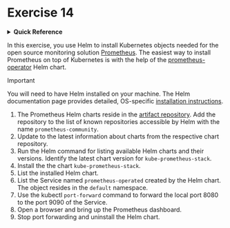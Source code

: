 # Exercise 14

<details>
<summary><b>Quick Reference</b></summary>
<p>

* Namespace: `default`<br>
* Documentation: [Helm](https://helm.sh/)

</p>
</details>

In this exercise, you use Helm to install Kubernetes objects needed for the open source monitoring solution [Prometheus](https://prometheus.io/). The easiest way to install Prometheus on top of Kubernetes is with the help of the [prometheus-operator](https://prometheus-operator.dev/) Helm chart.

> [!IMPORTANT]
> You will need to have Helm installed on your machine. The Helm documentation page provides detailed, OS-specific [installation instructions](https://helm.sh/docs/intro/install/).



1. The Prometheus Helm charts reside in the [artifact repository](https://prometheus-community.github.io/helm-charts). Add the repository to the list of known repositories accessible by Helm with the name `prometheus-community`.
2. Update to the latest information about charts from the respective chart repository.
3. Run the Helm command for listing available Helm charts and their versions. Identify the latest chart version for `kube-prometheus-stack`.
4. Install the the chart `kube-prometheus-stack`.
5. List the installed Helm chart.
6. List the Service named `prometheus-operated` created by the Helm chart. The object resides in the `default` namespace.
7. Use the kubectl `port-forward` command to forward the local port 8080 to the port 9090 of the Service.
8. Open a browser and bring up the Prometheus dashboard.
9. Stop port forwarding and uninstall the Helm chart.
